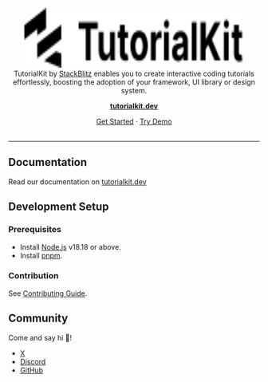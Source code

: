 <p align="center">
  <picture>
    <source media="(prefers-color-scheme: dark)" srcset="media/logo-white.svg">
    <img src="media/logo.svg" alt="tutorialkit-logo" width="440px" height="120px" />
  </picture>
  <br>
  TutorialKit by <a href="https://stackblitz.com">StackBlitz</a> enables you to create interactive coding tutorials effortlessly, boosting the adoption of
  your framework, UI library or design system.
</p>

<p align="center">
  <a href="https://tutorialkit.dev/"><strong>tutorialkit.dev</strong></a>
  <br>
</p>

<p align="center">
  <a href="https://tutorialkit.dev/guides/about/#getting-started">Get Started</a>
  ·
  <a href="https://demo.tutorialkit.dev/">Try Demo</a>
  <br>
  <br>
</p>

<hr>

## Documentation

Read our documentation on [tutorialkit.dev](https://tutorialkit.dev/guides/about)

## Development Setup

### Prerequisites

- Install [Node.js](https://nodejs.org/en) v18.18 or above.
- Install [pnpm](https://pnpm.io/).

### Contribution

See [Contributing Guide](https://github.com/stackblitz/tutorialkit/blob/main/CONTRIBUTING.md).

## Community

Come and say hi :wave:!

- [X](https://x.com/stackblitz)
- [Discord](https://discord.gg/stackblitz)
- [GitHub](https://github.com/stackblitz)
